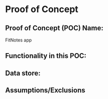 # Proof of Concept

## Proof of Concept (POC) Name:
FitNotes app


## Functionality in this POC:


## Data store:


## Assumptions/Exclusions



